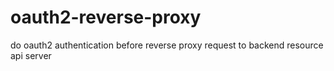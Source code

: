 oauth2-reverse-proxy
====================

do oauth2 authentication before reverse proxy request to backend resource api server
